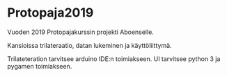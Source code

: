 # Protopaja2019
Vuoden 2019 Protopajakurssin projekti Aboenselle.

Kansioissa trilateraatio, datan lukeminen ja käyttöliittymä.

Trilateteration tarvitsee arduino IDE:n toimiakseen. UI tarvitsee python 3 ja pygamen toimiakseen.
